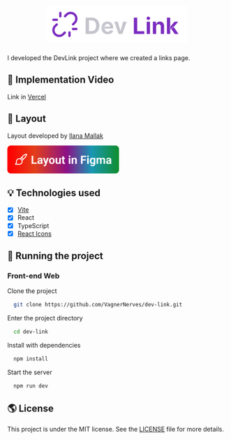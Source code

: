 <h1 align="center">
  <img alt="Dev Link" title="Dev Link" src="./src/assets/devlink.svg" />
</h1>

I developed the DevLink project where we created a links page.

## 🎥 Implementation Video

Link in [Vercel](https://sprightly-caramel-cd9d3a.netlify.app/)

## 🎨 Layout

Layout developed by [Ilana Mallak](https://www.linkedin.com/in/ilanamallak/)

[![Layout in Figma](https://github.com/VagnerNerves/default-readme/blob/main/assets/layout-in-figma.svg)](<https://www.figma.com/file/OIpD8h3x06AtyC9wIZNkcz/DevLinks-(Community)?node-id=58%3A415&t=7b129SeoCI5Vaix1-1>)

<!-- ## 👏 Learning and more implementations

Describe what you learned and implemented in the project. -->

## 💡 Technologies used

- [x] [Vite](https://vitejs.dev/)
- [x] React
- [x] TypeScript
- [x] [React Icons](https://react-icons.github.io/react-icons)

## 🚀 Running the project

<!-- ### Back-end

Clone the project

```bash
  git clone https://link-para-o-projeto
```

Enter the project directory

```bash
  cd my-project
```

Install with dependencies

```bash
  npm install
```

Start the server

```bash
  npm run start
``` -->

### Front-end Web

Clone the project

```bash
  git clone https://github.com/VagnerNerves/dev-link.git
```

Enter the project directory

```bash
  cd dev-link
```

Install with dependencies

```bash
  npm install
```

Start the server

```bash
  npm run dev
```

<!-- ## 📝 Routes

[![Run in Postman](https://github.com/VagnerNerves/default-readme/blob/main/assets/run-in-postman.svg)](https://app.getpostman.com/run-collection/link) -->

## 🌎 License

This project is under the MIT license. See the [LICENSE](https://github.com/VagnerNerves/dev-link/blob/master/LICENSE) file for more details.

